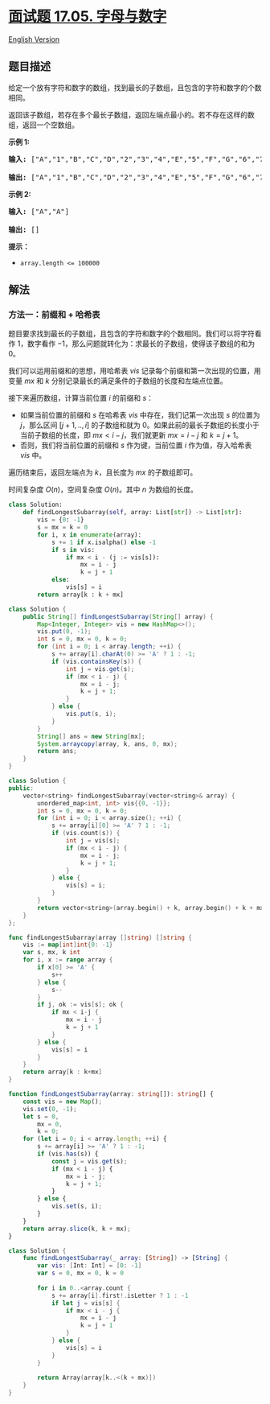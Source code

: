 # [面试题 17.05. 字母与数字](https://leetcode.cn/problems/find-longest-subarray-lcci)

[English Version](/lcci/17.05.Find%20Longest%20Subarray/README_EN.md)

## 题目描述

<!-- 这里写题目描述 -->
<p>给定一个放有字符和数字的数组，找到最长的子数组，且包含的字符和数字的个数相同。</p>

<p>返回该子数组，若存在多个最长子数组，返回左端点最小的。若不存在这样的数组，返回一个空数组。</p>

<p><strong>示例 1:</strong></p>

<pre><strong>输入: </strong>[&quot;A&quot;,&quot;1&quot;,&quot;B&quot;,&quot;C&quot;,&quot;D&quot;,&quot;2&quot;,&quot;3&quot;,&quot;4&quot;,&quot;E&quot;,&quot;5&quot;,&quot;F&quot;,&quot;G&quot;,&quot;6&quot;,&quot;7&quot;,&quot;H&quot;,&quot;I&quot;,&quot;J&quot;,&quot;K&quot;,&quot;L&quot;,&quot;M&quot;]

<strong>输出: </strong>[&quot;A&quot;,&quot;1&quot;,&quot;B&quot;,&quot;C&quot;,&quot;D&quot;,&quot;2&quot;,&quot;3&quot;,&quot;4&quot;,&quot;E&quot;,&quot;5&quot;,&quot;F&quot;,&quot;G&quot;,&quot;6&quot;,&quot;7&quot;]
</pre>

<p><strong>示例 2:</strong></p>

<pre><strong>输入: </strong>[&quot;A&quot;,&quot;A&quot;]

<strong>输出: </strong>[]
</pre>

<p><strong>提示：</strong></p>

<ul>
	<li><code>array.length &lt;= 100000</code></li>
</ul>

## 解法

### 方法一：前缀和 + 哈希表

题目要求找到最长的子数组，且包含的字符和数字的个数相同。我们可以将字符看作 $1$，数字看作 $-1$，那么问题就转化为：求最长的子数组，使得该子数组的和为 $0$。

我们可以运用前缀和的思想，用哈希表 $vis$ 记录每个前缀和第一次出现的位置，用变量 $mx$ 和 $k$ 分别记录最长的满足条件的子数组的长度和左端点位置。

接下来遍历数组，计算当前位置 $i$ 的前缀和 $s$：

-   如果当前位置的前缀和 $s$ 在哈希表 $vis$ 中存在，我们记第一次出现 $s$ 的位置为 $j$，那么区间 $[j + 1,..,i]$ 的子数组和就为 $0$。如果此前的最长子数组的长度小于当前子数组的长度，即 $mx \lt i - j$，我们就更新 $mx = i - j$ 和 $k = j + 1$。
-   否则，我们将当前位置的前缀和 $s$ 作为键，当前位置 $i$ 作为值，存入哈希表 $vis$ 中。

遍历结束后，返回左端点为 $k$，且长度为 $mx$ 的子数组即可。

时间复杂度 $O(n)$，空间复杂度 $O(n)$。其中 $n$ 为数组的长度。

<!-- tabs:start -->

```python
class Solution:
    def findLongestSubarray(self, array: List[str]) -> List[str]:
        vis = {0: -1}
        s = mx = k = 0
        for i, x in enumerate(array):
            s += 1 if x.isalpha() else -1
            if s in vis:
                if mx < i - (j := vis[s]):
                    mx = i - j
                    k = j + 1
            else:
                vis[s] = i
        return array[k : k + mx]
```

```java
class Solution {
    public String[] findLongestSubarray(String[] array) {
        Map<Integer, Integer> vis = new HashMap<>();
        vis.put(0, -1);
        int s = 0, mx = 0, k = 0;
        for (int i = 0; i < array.length; ++i) {
            s += array[i].charAt(0) >= 'A' ? 1 : -1;
            if (vis.containsKey(s)) {
                int j = vis.get(s);
                if (mx < i - j) {
                    mx = i - j;
                    k = j + 1;
                }
            } else {
                vis.put(s, i);
            }
        }
        String[] ans = new String[mx];
        System.arraycopy(array, k, ans, 0, mx);
        return ans;
    }
}
```

```cpp
class Solution {
public:
    vector<string> findLongestSubarray(vector<string>& array) {
        unordered_map<int, int> vis{{0, -1}};
        int s = 0, mx = 0, k = 0;
        for (int i = 0; i < array.size(); ++i) {
            s += array[i][0] >= 'A' ? 1 : -1;
            if (vis.count(s)) {
                int j = vis[s];
                if (mx < i - j) {
                    mx = i - j;
                    k = j + 1;
                }
            } else {
                vis[s] = i;
            }
        }
        return vector<string>(array.begin() + k, array.begin() + k + mx);
    }
};
```

```go
func findLongestSubarray(array []string) []string {
	vis := map[int]int{0: -1}
	var s, mx, k int
	for i, x := range array {
		if x[0] >= 'A' {
			s++
		} else {
			s--
		}
		if j, ok := vis[s]; ok {
			if mx < i-j {
				mx = i - j
				k = j + 1
			}
		} else {
			vis[s] = i
		}
	}
	return array[k : k+mx]
}
```

```ts
function findLongestSubarray(array: string[]): string[] {
    const vis = new Map();
    vis.set(0, -1);
    let s = 0,
        mx = 0,
        k = 0;
    for (let i = 0; i < array.length; ++i) {
        s += array[i] >= 'A' ? 1 : -1;
        if (vis.has(s)) {
            const j = vis.get(s);
            if (mx < i - j) {
                mx = i - j;
                k = j + 1;
            }
        } else {
            vis.set(s, i);
        }
    }
    return array.slice(k, k + mx);
}
```

```swift
class Solution {
    func findLongestSubarray(_ array: [String]) -> [String] {
        var vis: [Int: Int] = [0: -1]
        var s = 0, mx = 0, k = 0
        
        for i in 0..<array.count {
            s += array[i].first!.isLetter ? 1 : -1
            if let j = vis[s] {
                if mx < i - j {
                    mx = i - j
                    k = j + 1
                }
            } else {
                vis[s] = i
            }
        }
        
        return Array(array[k..<(k + mx)])
    }
}
```

<!-- tabs:end -->

<!-- end -->
